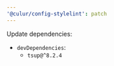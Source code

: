 ```yaml
---
'@culur/config-stylelint': patch
---
```


Update dependencies:

- `devDependencies`:
  - `tsup@^8.2.4`
